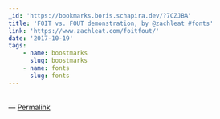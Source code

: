 ```yaml
---
_id: 'https://bookmarks.boris.schapira.dev/?7CZJBA'
title: 'FOIT vs. FOUT demonstration, by @zachleat #fonts'
link: 'https://www.zachleat.com/foitfout/'
date: '2017-10-19'
tags:
    - name: boostmarks
      slug: boostmarks
    - name: fonts
      slug: fonts
---
```


<br>&#8212;
<a href="https://bookmarks.boris.schapira.dev/?7CZJBA" title="Permalink">Permalink</a>
